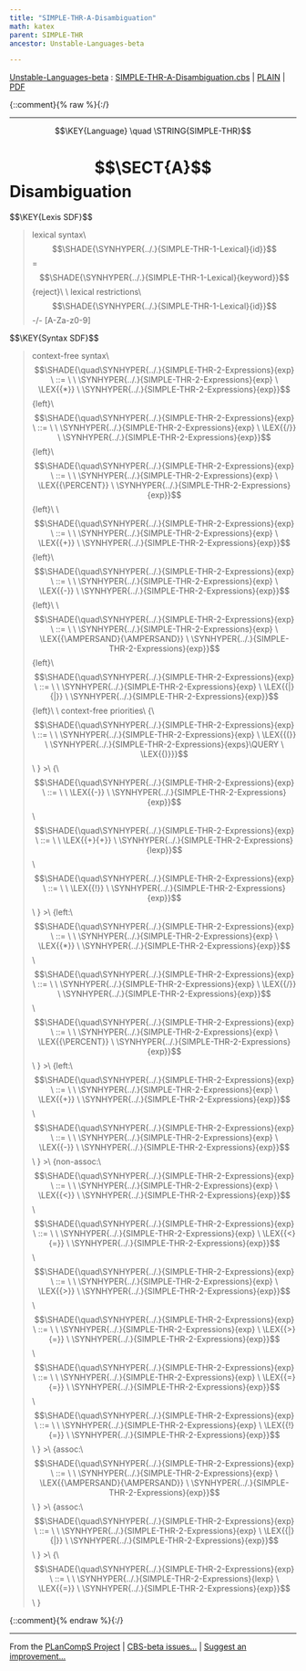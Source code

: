 ```yaml
---
title: "SIMPLE-THR-A-Disambiguation"
math: katex
parent: SIMPLE-THR
ancestor: Unstable-Languages-beta

---
```

[Unstable-Languages-beta] : [SIMPLE-THR-A-Disambiguation.cbs] \| [PLAIN] \| [PDF]

{::comment}{% raw %}{:/}


----

$$\KEY{Language} \quad \STRING{SIMPLE-THR}$$

# $$\SECT{A}$$ Disambiguation
           


\$$\KEY{Lexis SDF}$$

>    lexical syntax\\
>      $$\SHADE{\SYNHYPER{../.}{SIMPLE-THR-1-Lexical}{id}}$$ = $$\SHADE{\SYNHYPER{../.}{SIMPLE-THR-1-Lexical}{keyword}}$$ {reject}\\
>    \\
>    lexical restrictions\\
>      $$\SHADE{\SYNHYPER{../.}{SIMPLE-THR-1-Lexical}{id}}$$ -/- [A-Za-z0-9]

\$$\KEY{Syntax SDF}$$

>    context-free syntax\\
>    $$\SHADE{\quad\SYNHYPER{../.}{SIMPLE-THR-2-Expressions}{exp}  \ ::= \  \  \SYNHYPER{../.}{SIMPLE-THR-2-Expressions}{exp} \ \LEX{{*}} \ \SYNHYPER{../.}{SIMPLE-THR-2-Expressions}{exp}}$$ {left}\\
>    $$\SHADE{\quad\SYNHYPER{../.}{SIMPLE-THR-2-Expressions}{exp}  \ ::= \  \  \SYNHYPER{../.}{SIMPLE-THR-2-Expressions}{exp} \ \LEX{{/}} \ \SYNHYPER{../.}{SIMPLE-THR-2-Expressions}{exp}}$$ {left}\\
>    $$\SHADE{\quad\SYNHYPER{../.}{SIMPLE-THR-2-Expressions}{exp}  \ ::= \  \  \SYNHYPER{../.}{SIMPLE-THR-2-Expressions}{exp} \ \LEX{{\PERCENT}} \ \SYNHYPER{../.}{SIMPLE-THR-2-Expressions}{exp}}$$ {left}\\
>    \\
>    $$\SHADE{\quad\SYNHYPER{../.}{SIMPLE-THR-2-Expressions}{exp}  \ ::= \  \  \SYNHYPER{../.}{SIMPLE-THR-2-Expressions}{exp} \ \LEX{{+}} \ \SYNHYPER{../.}{SIMPLE-THR-2-Expressions}{exp}}$$ {left}\\
>    $$\SHADE{\quad\SYNHYPER{../.}{SIMPLE-THR-2-Expressions}{exp}  \ ::= \  \  \SYNHYPER{../.}{SIMPLE-THR-2-Expressions}{exp} \ \LEX{{-}} \ \SYNHYPER{../.}{SIMPLE-THR-2-Expressions}{exp}}$$ {left}\\
>    \\
>    $$\SHADE{\quad\SYNHYPER{../.}{SIMPLE-THR-2-Expressions}{exp}  \ ::= \  \  \SYNHYPER{../.}{SIMPLE-THR-2-Expressions}{exp} \ \LEX{{\AMPERSAND}{\AMPERSAND}} \ \SYNHYPER{../.}{SIMPLE-THR-2-Expressions}{exp}}$$ {left}\\
>    $$\SHADE{\quad\SYNHYPER{../.}{SIMPLE-THR-2-Expressions}{exp}  \ ::= \  \  \SYNHYPER{../.}{SIMPLE-THR-2-Expressions}{exp} \ \LEX{{|}{|}} \ \SYNHYPER{../.}{SIMPLE-THR-2-Expressions}{exp}}$$ {left}\\
>    \\
>    context-free priorities\\
>    {\\
>    $$\SHADE{\quad\SYNHYPER{../.}{SIMPLE-THR-2-Expressions}{exp}  \ ::= \  \  \SYNHYPER{../.}{SIMPLE-THR-2-Expressions}{exp} \ \LEX{{(}} \ \SYNHYPER{../.}{SIMPLE-THR-2-Expressions}{exps}\QUERY \ \LEX{{)}}}$$\\
>    } >\\
>    {\\
>    $$\SHADE{\quad\SYNHYPER{../.}{SIMPLE-THR-2-Expressions}{exp}  \ ::= \  \  \LEX{{-}} \ \SYNHYPER{../.}{SIMPLE-THR-2-Expressions}{exp}}$$\\
>    $$\SHADE{\quad\SYNHYPER{../.}{SIMPLE-THR-2-Expressions}{exp}  \ ::= \  \  \LEX{{+}{+}} \ \SYNHYPER{../.}{SIMPLE-THR-2-Expressions}{lexp}}$$\\
>    $$\SHADE{\quad\SYNHYPER{../.}{SIMPLE-THR-2-Expressions}{exp}  \ ::= \  \  \LEX{{!}} \ \SYNHYPER{../.}{SIMPLE-THR-2-Expressions}{exp}}$$\\
>    } >\\
>    {left:\\
>    $$\SHADE{\quad\SYNHYPER{../.}{SIMPLE-THR-2-Expressions}{exp}  \ ::= \  \  \SYNHYPER{../.}{SIMPLE-THR-2-Expressions}{exp} \ \LEX{{*}} \ \SYNHYPER{../.}{SIMPLE-THR-2-Expressions}{exp}}$$\\
>    $$\SHADE{\quad\SYNHYPER{../.}{SIMPLE-THR-2-Expressions}{exp}  \ ::= \  \  \SYNHYPER{../.}{SIMPLE-THR-2-Expressions}{exp} \ \LEX{{/}} \ \SYNHYPER{../.}{SIMPLE-THR-2-Expressions}{exp}}$$\\
>    $$\SHADE{\quad\SYNHYPER{../.}{SIMPLE-THR-2-Expressions}{exp}  \ ::= \  \  \SYNHYPER{../.}{SIMPLE-THR-2-Expressions}{exp} \ \LEX{{\PERCENT}} \ \SYNHYPER{../.}{SIMPLE-THR-2-Expressions}{exp}}$$\\
>    } >\\
>    {left:\\
>    $$\SHADE{\quad\SYNHYPER{../.}{SIMPLE-THR-2-Expressions}{exp}  \ ::= \  \  \SYNHYPER{../.}{SIMPLE-THR-2-Expressions}{exp} \ \LEX{{+}} \ \SYNHYPER{../.}{SIMPLE-THR-2-Expressions}{exp}}$$\\
>    $$\SHADE{\quad\SYNHYPER{../.}{SIMPLE-THR-2-Expressions}{exp}  \ ::= \  \  \SYNHYPER{../.}{SIMPLE-THR-2-Expressions}{exp} \ \LEX{{-}} \ \SYNHYPER{../.}{SIMPLE-THR-2-Expressions}{exp}}$$\\
>    } >\\
>    {non-assoc:\\
>    $$\SHADE{\quad\SYNHYPER{../.}{SIMPLE-THR-2-Expressions}{exp}  \ ::= \  \  \SYNHYPER{../.}{SIMPLE-THR-2-Expressions}{exp} \ \LEX{{<}} \ \SYNHYPER{../.}{SIMPLE-THR-2-Expressions}{exp}}$$\\
>    $$\SHADE{\quad\SYNHYPER{../.}{SIMPLE-THR-2-Expressions}{exp}  \ ::= \  \  \SYNHYPER{../.}{SIMPLE-THR-2-Expressions}{exp} \ \LEX{{<}{=}} \ \SYNHYPER{../.}{SIMPLE-THR-2-Expressions}{exp}}$$\\
>    $$\SHADE{\quad\SYNHYPER{../.}{SIMPLE-THR-2-Expressions}{exp}  \ ::= \  \  \SYNHYPER{../.}{SIMPLE-THR-2-Expressions}{exp} \ \LEX{{>}} \ \SYNHYPER{../.}{SIMPLE-THR-2-Expressions}{exp}}$$\\
>    $$\SHADE{\quad\SYNHYPER{../.}{SIMPLE-THR-2-Expressions}{exp}  \ ::= \  \  \SYNHYPER{../.}{SIMPLE-THR-2-Expressions}{exp} \ \LEX{{>}{=}} \ \SYNHYPER{../.}{SIMPLE-THR-2-Expressions}{exp}}$$\\
>    $$\SHADE{\quad\SYNHYPER{../.}{SIMPLE-THR-2-Expressions}{exp}  \ ::= \  \  \SYNHYPER{../.}{SIMPLE-THR-2-Expressions}{exp} \ \LEX{{=}{=}} \ \SYNHYPER{../.}{SIMPLE-THR-2-Expressions}{exp}}$$\\
>    $$\SHADE{\quad\SYNHYPER{../.}{SIMPLE-THR-2-Expressions}{exp}  \ ::= \  \  \SYNHYPER{../.}{SIMPLE-THR-2-Expressions}{exp} \ \LEX{{!}{=}} \ \SYNHYPER{../.}{SIMPLE-THR-2-Expressions}{exp}}$$\\
>    } >\\
>    {assoc:\\
>    $$\SHADE{\quad\SYNHYPER{../.}{SIMPLE-THR-2-Expressions}{exp}  \ ::= \  \  \SYNHYPER{../.}{SIMPLE-THR-2-Expressions}{exp} \ \LEX{{\AMPERSAND}{\AMPERSAND}} \ \SYNHYPER{../.}{SIMPLE-THR-2-Expressions}{exp}}$$\\
>    } >\\
>    {assoc:\\
>    $$\SHADE{\quad\SYNHYPER{../.}{SIMPLE-THR-2-Expressions}{exp}  \ ::= \  \  \SYNHYPER{../.}{SIMPLE-THR-2-Expressions}{exp} \ \LEX{{|}{|}} \ \SYNHYPER{../.}{SIMPLE-THR-2-Expressions}{exp}}$$\\
>    } >\\
>    {\\
>    $$\SHADE{\quad\SYNHYPER{../.}{SIMPLE-THR-2-Expressions}{exp}  \ ::= \  \  \SYNHYPER{../.}{SIMPLE-THR-2-Expressions}{lexp} \ \LEX{{=}} \ \SYNHYPER{../.}{SIMPLE-THR-2-Expressions}{exp}}$$\\
>    }



[Funcons-beta]: /CBS-beta/math/Funcons-beta
  "FUNCONS-BETA"
[Unstable-Funcons-beta]: /CBS-beta/math/Unstable-Funcons-beta
  "UNSTABLE-FUNCONS-BETA"
[Languages-beta]: /CBS-beta/math/Languages-beta
  "LANGUAGES-BETA"
[Unstable-Languages-beta]: /CBS-beta/math/Unstable-Languages-beta
  "UNSTABLE-LANGUAGES-BETA"
[CBS-beta]: /CBS-beta
  "CBS-BETA"
[SIMPLE-THR-A-Disambiguation.cbs]: https://github.com/plancomps/CBS-beta/blob/math/Unstable-Languages-beta/SIMPLE-Threads/SIMPLE-THR-cbs/SIMPLE-THR/SIMPLE-THR-A-Disambiguation/SIMPLE-THR-A-Disambiguation.cbs
  "CBS SOURCE FILE ON GITHUB"
[PLAIN]: /CBS-beta/docs/Unstable-Languages-beta/SIMPLE-Threads/SIMPLE-THR-cbs/SIMPLE-THR/SIMPLE-THR-A-Disambiguation
  "CBS SOURCE WEB PAGE"
 [PRETTY]: /CBS-beta/math/Unstable-Languages-beta/SIMPLE-Threads/SIMPLE-THR-cbs/SIMPLE-THR/SIMPLE-THR-A-Disambiguation
  "CBS-KATEX WEB PAGE"
[PDF]: https://github.com/plancomps/CBS-beta/blob/math/Unstable-Languages-beta/SIMPLE-Threads/SIMPLE-THR-cbs/SIMPLE-THR/SIMPLE-THR-A-Disambiguation/SIMPLE-THR-A-Disambiguation.pdf
  "CBS-LATEX PDF FILE"
[PLanCompS Project]: https://plancomps.github.io
  "PROGRAMMING LANGUAGE COMPONENTS AND SPECIFICATIONS PROJECT HOME PAGE"
{::comment}{% endraw %}{:/}


____

From the [PLanCompS Project] | [CBS-beta issues...] | [Suggest an improvement...]

[CBS-beta issues...]: https://github.com/plancomps/CBS-beta/issues
  "CBS-BETA ISSUE REPORTS ON GITHUB"
[Suggest an improvement...]: mailto:plancomps@gmail.com?Subject=CBS-beta%20-%20comment&Body=Re%3A%20CBS-beta%20specification%20at%20SIMPLE-THR/SIMPLE-THR-A-Disambiguation/SIMPLE-THR-A-Disambiguation.cbs%0A%0AComment/Query/Issue/Suggestion%3A%0A%0A%0ASignature%3A%0A
  "GENERATE AN EMAIL TEMPLATE"
